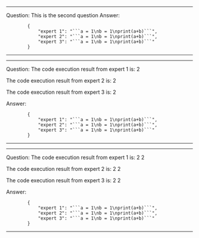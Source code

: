 ---------------------------
Question: This is the second question
Answer:

            {
                "expert 1": "```a = 1\nb = 1\nprint(a+b)```",
                "expert 2": "```a = 1\nb = 1\nprint(a+b)```",
                "expert 3": "```a = 1\nb = 1\nprint(a+b)```"
            }
            
---------------------------
---------------------------
Question: The code execution result from expert 1 is: 
2

The code execution result from expert 2 is: 
2

The code execution result from expert 3 is: 
2


Answer:

            {
                "expert 1": "```a = 1\nb = 1\nprint(a+b)```",
                "expert 2": "```a = 1\nb = 1\nprint(a+b)```",
                "expert 3": "```a = 1\nb = 1\nprint(a+b)```"
            }
            
---------------------------
---------------------------
Question: The code execution result from expert 1 is: 
2
2

The code execution result from expert 2 is: 
2
2

The code execution result from expert 3 is: 
2
2


Answer:

            {
                "expert 1": "```a = 1\nb = 1\nprint(a+b)```",
                "expert 2": "```a = 1\nb = 1\nprint(a+b)```",
                "expert 3": "```a = 1\nb = 1\nprint(a+b)```"
            }
            
---------------------------
